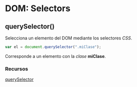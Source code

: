 # DOM: Selectors

## querySelector()

 Selecciona un elemento del DOM mediante los selectores _CSS_.

 ``` js
 var el = document.querySelector(".miClase");
```

Corresponde a un elemento con la _clase_ __miClase__.

### Recursos

[querySelector](https://developer.mozilla.org/es/docs/Web/API/Document/querySelector)